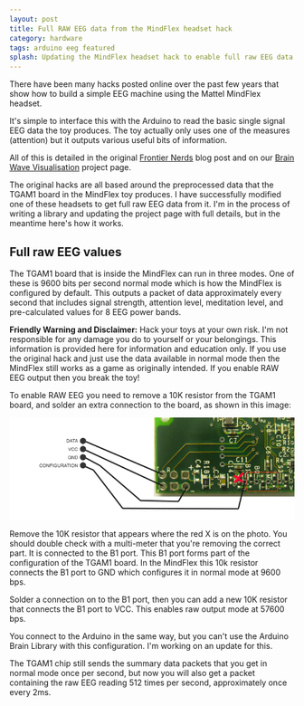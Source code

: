```yaml
---
layout: post
title: Full RAW EEG data from the MindFlex headset hack
category: hardware
tags: arduino eeg featured
splash: Updating the MindFlex headset hack to enable full raw EEG data output.
---
```

There have been many hacks posted online over the past few
years that show how to build a simple EEG machine using the
Mattel MindFlex headset.

It's simple to interface this with the Arduino to read the
basic single signal EEG data the toy produces. The toy actually
only uses one of the measures (attention) but it outputs
various useful bits of information.
<!--break-->
All of this is detailed in the original <a href="http://frontiernerds.com/brain-hack">Frontier Nerds</a> blog post and on our [Brain Wave Visualisation](/projects/brain-wave.html) project page.

The original hacks are all based around the preprocessed data that the TGAM1
board in the MindFlex toy produces. I have successfully modified one of these headsets to get full raw EEG data from it. I'm in the process of writing a
library and updating the project page with full details, but in the meantime here's how it works.

## Full raw EEG values

The TGAM1 board that is inside the MindFlex can run in three modes. One of these is 9600 bits per second normal mode which is how the MindFlex is configured by default. This outputs a packet of data approximately every second that includes signal strength, attention level, meditation level, and pre-calculated values for 8 EEG power bands.


<strong>Friendly Warning and Disclaimer:</strong>
Hack your toys at your own risk. I'm not responsible for any damage you do
to yourself or your belongings. This information is provided here for
information and education only. If you use the original hack and just use the
data available in normal mode then the MindFlex still works as a game as
originally intended. If you enable RAW EEG output then you break the toy!

To enable RAW EEG you need to remove a 10K resistor from the TGAM1 board, and solder an extra connection to the board, as shown in this image:

<img src="/img/project/mindflex-hack.png" alt="Connection on the TGAM1">

Remove the 10K resistor that appears where the red X is on the photo. You should double check with a multi-meter that you're removing the correct part. It is connected to the B1 port. This B1 port forms part of the configuration
of the TGAM1 board. In the MindFlex this 10k resistor connects the B1 port
to GND which configures it in normal mode at 9600 bps.

Solder a connection on to the B1 port, then you can add a new 10K resistor that
connects the B1 port to VCC. This enables raw output mode at 57600 bps.

You connect to the Arduino in the same way, but you can't use the Arduino
Brain Library with this configuration. I'm working on an update for this.

The TGAM1 chip still sends the summary data packets that you get in normal mode
once per second, but now you will also get a packet containing the raw EEG reading 512 times per second, approximately once every 2ms.
